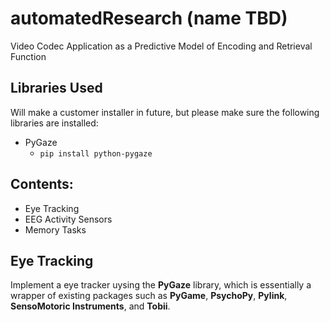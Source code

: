 # automatedResearch (name TBD)
Video Codec Application as a Predictive Model of Encoding and Retrieval Function

## Libraries Used
Will make a customer installer in future, but please make sure the following libraries are installed:
- PyGaze
    - `pip install python-pygaze`

## Contents:
- Eye Tracking
- EEG Activity Sensors
- Memory Tasks

## Eye Tracking
Implement a eye tracker uysing the **PyGaze** library, which is essentially a wrapper of existing packages such as **PyGame**, **PsychoPy**, **Pylink**, **SensoMotoric Instruments**, and **Tobii**.




